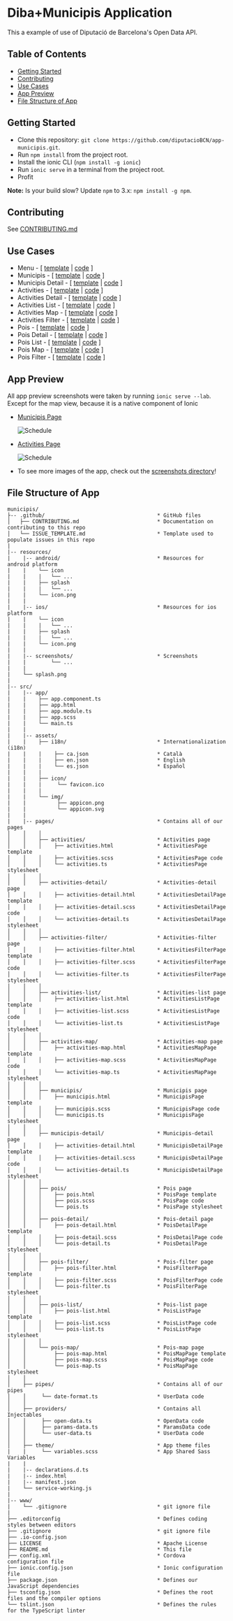 # Diba+Municipis Application

This a example of use of Diputació de Barcelona's Open Data API.

## Table of Contents
 - [Getting Started](#getting-started)
 - [Contributing](#contributing)
 - [Use Cases](#use-cases)
 - [App Preview](#app-preview)
 - [File Structure of App](#file-structure-of-app)


## Getting Started

* Clone this repository: `git clone https://github.com/diputacioBCN/app-municipis.git`.
* Run `npm install` from the project root.
* Install the ionic CLI (`npm install -g ionic`)
* Run `ionic serve` in a terminal from the project root.
* Profit

**Note:** Is your build slow? Update `npm` to 3.x: `npm install -g npm`.


## Contributing
See [CONTRIBUTING.md](https://github.com/diputacioBCN/app-municipis/src/master/.github/CONTRIBUTING.md?at=master&fileviewer=file-view-default)


## Use Cases

* Menu - [ [template](https://github.com/diputacioBCN/app-municipis/src/master/src/app/app.html) |
[code](https://github.com/diputacioBCN/app-municipis/src/master/src/app/app.component.ts) ]
* Municipis - [ [template](https://github.com/diputacioBCN/app-municipis/src/master/src/pages/municipis/municipis.html) |
[code](https://github.com/diputacioBCN/app-municipis/src/master/src/pages/municipis/municipis.ts) ]
* Municipis Detail - [ [template](https://github.com/diputacioBCN/app-municipis/src/master/src/pages/municipis-detail/municipis-detail.html) |
[code](https://github.com/diputacioBCN/app-municipis/src/master/src/pages/municipis-detail/municipis-detail.ts) ]
* Activities - [ [template](https://github.com/diputacioBCN/app-municipis/src/master/src/pages/activities/activities.html) |
[code](https://github.com/diputacioBCN/app-municipis/src/master/src/pages/activities/activities.ts) ]
* Activities Detail - [ [template](https://github.com/diputacioBCN/app-municipis/src/master/src/pages/activities-detail/activities-detail.html) |
[code](https://github.com/diputacioBCN/app-municipis/src/master/src/pages/activities-detail/activities-detail.ts) ]
* Activities List - [ [template](https://github.com/diputacioBCN/app-municipis/src/master/src/pages/activities-list/activities-list.html) |
[code](https://github.com/diputacioBCN/app-municipis/src/master/src/pages/activities-list/activities-list.ts) ]
* Activities Map - [ [template](https://github.com/diputacioBCN/app-municipis/src/master/src/pages/activities-map/activities-map.html) |
[code](https://github.com/diputacioBCN/app-municipis/src/master/src/pages/activities-map/activities-map.ts) ]
* Activities Filter - [ [template](https://github.com/diputacioBCN/app-municipis/src/master/src/pages/activities-filter/activities-filter.html) |
[code](https://github.com/diputacioBCN/app-municipis/src/master/src/pages/activities-filter/activities-filter.ts) ]
* Pois - [ [template](https://github.com/diputacioBCN/app-municipis/src/master/src/pages/pois/pois.html) |
[code](https://github.com/diputacioBCN/app-municipis/src/master/src/pages/pois/pois.ts) ]
* Pois Detail - [ [template](https://github.com/diputacioBCN/app-municipis/src/master/src/pages/pois-detail/pois-detail.html) |
[code](https://github.com/diputacioBCN/app-municipis/src/master/src/pages/pois-detail/pois-detail.ts) ]
* Pois List - [ [template](https://github.com/diputacioBCN/app-municipis/src/master/src/pages/pois-list/pois-list.html) |
[code](https://github.com/diputacioBCN/app-municipis/src/master/src/pages/pois-list/pois-list.ts) ]
* Pois Map - [ [template](https://github.com/diputacioBCN/app-municipis/src/master/src/pages/pois-map/pois-map.html) |
[code](https://github.com/diputacioBCN/app-municipis/src/master/src/pages/pois-map/pois-map.ts) ]
* Pois Filter - [ [template](https://github.com/diputacioBCN/app-municipis/src/master/src/pages/pois-filter/pois-filter.html) |
[code](https://github.com/diputacioBCN/app-municipis/src/master/src/pages/pois-filter/pois-filter.ts) ]


## App Preview

All app preview screenshots were taken by running `ionic serve --lab`. Except for the map view, because it is a native component of Ionic

- [Municipis Page](https://github.com/diputacioBCN/app-municipis/src/master/resources/screenshots/MunicipisPage.png?at=master&fileviewer=file-view-default)

  <img src="resources/screenshots/MunicipisPage.png" alt="Schedule">


- [Activities Page](https://github.com/diputacioBCN/app-municipis/src/master/resources/screenshots/ActivitiesListPage.png?at=master&fileviewer=file-view-default)

  <img src="resources/screenshots/ActivitiesListPage.png" alt="Schedule">


- To see more images of the app, check out the [screenshots directory](https://github.com/diputacioBCN/app-municipis/src/master/resources/screenshots)!


## File Structure of App

```
municipis/
├-- .github/                                    * GitHub files
│   ├── CONTRIBUTING.md                         * Documentation on contributing to this repo
│   └── ISSUE_TEMPLATE.md                       * Template used to populate issues in this repo
|
|-- resources/
|    |-- android/                               * Resources for android platform
|    |    └── icon
|    |    |   └── ...
|    |    ├── splash
|    |    |   └── ...
|    |    └── icon.png
|    |
|    |-- ios/                                   * Resources for ios platform
|    |    └── icon
|    |    |   └── ...
|    |    ├── splash
|    |    |   └── ...
|    |    └── icon.png
|    |
|    |-- screenshots/                           * Screenshots
|    |        └── ...
|    |
|    └── splash.png
|
|-- src/
|    |-- app/
|    |    ├── app.component.ts
|    |    ├── app.html
|    |    ├── app.module.ts
|    |    ├── app.scss
|    |    └── main.ts
|    |
|    |-- assets/
|    |    ├── i18n/                             * Internationalization (i18n)
|    |    |    ├── ca.json                      * Català
|    |    |    ├── en.json                      * English
|    |    |    └── es.json                      * Español
|    |    |
|    |    ├── icon/
|    |    |     └── favicon.ico
|    |    |
|    |    └── img/
|    |          ├── appicon.png
|    |          └── appicon.svg
|    |
|    |-- pages/                                 * Contains all of our pages
│    │    │
│    │    ├── activities/                       * Activities page
│    │    │    ├── activities.html              * ActivitiesPage template
│    │    │    ├── activities.scss              * ActivitiesPage code
│    │    │    └── activities.ts                * ActivitiesPage stylesheet
│    │    │
│    │    ├── activities-detail/                * Activities-detail page
│    │    │    ├── activities-detail.html       * ActivitiesDetailPage template
│    │    │    ├── activities-detail.scss       * ActivitiesDetailPage code
│    │    │    └── activities-detail.ts         * ActivitiesDetailPage stylesheet
│    │    │
│    │    ├── activities-filter/                * Activities-filter page
│    │    │    ├── activities-filter.html       * ActivitiesFilterPage template
│    │    │    ├── activities-filter.scss       * ActivitiesFilterPage code
│    │    │    └── activities-filter.ts         * ActivitiesFilterPage stylesheet
│    │    │
│    │    ├── activities-list/                  * Activities-list page
│    │    │    ├── activities-list.html         * ActivitiesListPage template
│    │    │    ├── activities-list.scss         * ActivitiesListPage code
│    │    │    └── activities-list.ts           * ActivitiesListPage stylesheet
│    │    │
│    │    ├── activities-map/                   * Activities-map page
│    │    │    ├── activities-map.html          * ActivitiesMapPage template
│    │    │    ├── activities-map.scss          * ActivitiesMapPage code
│    │    │    └── activities-map.ts            * ActivitiesMapPage stylesheet
│    │    │
│    │    ├── municipis/                        * Municipis page
│    │    │    ├── municipis.html               * MunicipisPage template
│    │    │    ├── municipis.scss               * MunicipisPage code
│    │    │    └── municipis.ts                 * MunicipisPage stylesheet
│    │    │
│    │    ├── municipis-detail/                 * Municipis-detail page
│    │    │    ├── activities-detail.html       * MunicipisDetailPage template
│    │    │    ├── activities-detail.scss       * MunicipisDetailPage code
│    │    │    └── activities-detail.ts         * MunicipisDetailPage stylesheet
│    │    │
│    │    ├── pois/                             * Pois page
│    │    │    ├── pois.html                    * PoisPage template
│    │    │    ├── pois.scss                    * PoisPage code
│    │    │    └── pois.ts                      * PoisPage stylesheet
│    │    │
│    │    ├── pois-detail/                      * Pois-detail page
│    │    │    ├── pois-detail.html             * PoisDetailPage template
│    │    │    ├── pois-detail.scss             * PoisDetailPage code
│    │    │    └── pois-detail.ts               * PoisDetailPage stylesheet
│    │    │
│    │    ├── pois-filter/                      * Pois-filter page
│    │    │    ├── pois-filter.html             * PoisFilterPage template
│    │    │    ├── pois-filter.scss             * PoisFilterPage code
│    │    │    └── pois-filter.ts               * PoisFilterPage stylesheet
│    │    │
│    │    ├── pois-list/                        * Pois-list page
│    │    │    ├── pois-list.html               * PoisListPage template
│    │    │    ├── pois-list.scss               * PoisListPage code
│    │    │    └── pois-list.ts                 * PoisListPage stylesheet
│    │    │
│    │    └── pois-map/                         * Pois-map page
│    │         ├── pois-map.html                * PoisMapPage template
│    │         ├── pois-map.scss                * PoisMapPage code
│    │         └── pois-map.ts                  * PoisMapPage stylesheet
│    │  
│    ├── pipes/                                 * Contains all of our pipes
│    │     └── date-format.ts                   * UserData code
│    │
│    ├── providers/                             * Contains all Injectables
│    │     ├── open-data.ts                     * OpenData code
│    │     ├── params-data.ts                   * ParamsData code
│    │     └── user-data.ts                     * UserData code
│    │
│    ├── theme/                                 * App theme files
|    |     └── variables.scss                   * App Shared Sass Variables
|    |
|    |-- declarations.d.ts                       
|    |-- index.html                              
|    |-- manifest.json                           
|    └── service-working.js                     
|
|-- www/
|    └── .gitignore                             * git ignore file
|
├── .editorconfig                               * Defines coding styles between editors
├── .gitignore                                  * git ignore file
├── .io-config.json                             
├── LICENSE                                     * Apache License
├── README.md                                   * This file
├── config.xml                                  * Cordova configuration file
├── ionic.config.json                           * Ionic configuration file
├── package.json                                * Defines our JavaScript dependencies
├── tsconfig.json                               * Defines the root files and the compiler options
└── tslint.json                                 * Defines the rules for the TypeScript linter
```
